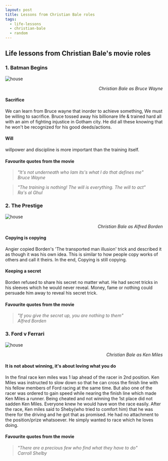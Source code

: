 ```yaml
---
layout: post
title: Lessons from Christian Bale roles
tags:
  - life-lessons
  - christian-bale
  - random
---
```

## Life lessons from Christian Bale's movie roles
### 1. Batman Begins

![house](../../../assets/images/batman-begins.jpg)
<div style="text-align: right"> <cite>Christian Bale as Bruce Wayne</cite></div>

#### Sacrifice
We can learn from Bruce wayne that inorder to achieve something, We must be willing to sacrifice. Bruce tossed away his billionare life & trained hard all with an aim of fighting injustice in Gotham city. He did all these knowing that he won't be recognized for his good deeds/actions.

#### Will
willpower and discipline is more important than the training itself.

#### Favourite quotes from the movie
>_"It's not underneath who Iam its's what I do that defines me"_<br>
><cite>Bruce Wayne</cite>

>_"The training is nothing! The will is everything. The will to act"_<br>
><cite>Ra's al Ghul</cite>

### 2. The Prestige

![house](../../../assets/images/Borden.jpg)
<div style="text-align: right"> <cite>Christian Bale as Alfred Borden</cite></div>

#### Copying is copying
Angier copied Borden's 'The transported man illusion' trick and described it as though it was his own idea. This is similar to how people copy works of others and call it theirs. In the end, Copying is still copying.

#### Keeping a secret
Borden refused to share his secret no matter what. He had secret tricks in his sleeves which he would never reveal. Money, fame or nothing could persuade him away to reveal his secret trick. 

#### Favourite quotes from the movie
>_"If you give the secret up, you are nothing to them"_<br>
><cite>Alfred Borden</cite>

### 3. Ford v Ferrari

![house](../../../assets/images/ford-v-ferrari-2019-christian-bale.png)
<div style="text-align: right"> <cite>Christian Bale as Ken Miles</cite></div>

#### It is not about winning, it's about loving what you do
In the final race ken miles was 1 lap ahead of the racer in 2nd position. Ken Miles was instructed to slow down so that he can cross the finish line with his fellow members of Ford racing at the same time. But also one of the racer was ordered to gain speed while nearing the finish line which made Ken Miles a runner. Being cheated and not winning the 1st place did not sadden Ken Miles. Everyone knew he would have won the race easily. After the race, Ken miles said to Sheby(who tried to comfort him) that he was there for the driving and he got that as promised. He had no attachment to the position/prize whatsoever. He simply wanted to race which he loves doing.

#### Favourite quotes from the movie
>_"There are a precious few who find what they have to do"_<br>
><cite>Carroll Shelby</cite>